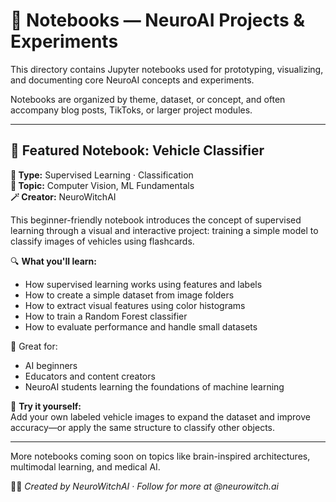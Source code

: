 # 📒 Notebooks — NeuroAI Projects & Experiments

This directory contains Jupyter notebooks used for prototyping, visualizing, and documenting core NeuroAI concepts and experiments.

Notebooks are organized by theme, dataset, or concept, and often accompany blog posts, TikToks, or larger project modules.

---

## 📁 Featured Notebook: Vehicle Classifier

**🧠 Type:** Supervised Learning · Classification  
**📂 Topic:** Computer Vision, ML Fundamentals  
**🪄 Creator:** NeuroWitchAI

This beginner-friendly notebook introduces the concept of supervised learning through a visual and interactive project: training a simple model to classify images of vehicles using flashcards.

🔍 **What you'll learn:**
- How supervised learning works using features and labels
- How to create a simple dataset from image folders
- How to extract visual features using color histograms
- How to train a Random Forest classifier
- How to evaluate performance and handle small datasets

📌 Great for:
- AI beginners
- Educators and content creators
- NeuroAI students learning the foundations of machine learning

📸 **Try it yourself:**  
Add your own labeled vehicle images to expand the dataset and improve accuracy—or apply the same structure to classify other objects.

---

More notebooks coming soon on topics like brain-inspired architectures, multimodal learning, and medical AI.

🧙‍♀️ *Created by NeuroWitchAI · Follow for more at @neurowitch.ai*
